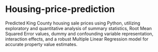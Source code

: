# Housing-price-prediction
Predicted King County housing sale prices using Python, utilizing exploratory and quantitative analysis of summary statistics, Root Mean Squared Error values, dummy and confounding variable representation, interaction effects, and a robust Multiple Linear Regression model for accurate property value estimates.
